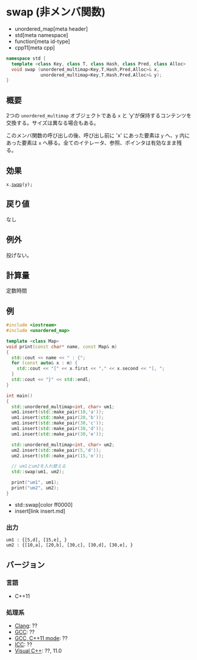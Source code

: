 # swap (非メンバ関数)
* unordered_map[meta header]
* std[meta namespace]
* function[meta id-type]
* cpp11[meta cpp]

```cpp
namespace std {
  template <class Key, class T, class Hash, class Pred, class Alloc>
  void swap (unordered_multimap<Key,T,Hash,Pred,Alloc>& x,
             unordered_multimap<Key,T,Hash,Pred,Alloc>& y);
}
```

## 概要
2つの `unordered_multimap` オブジェクトである `x` と 'y'が保持するコンテンツを交換する。サイズは異なる場合もある。

このメンバ関数の呼び出しの後、呼び出し前に 'x' にあった要素は `y` へ、`y` 内にあった要素は `x` へ移る。全てのイテレータ、参照、ポインタは有効なまま残る。


## 効果
`x.`[`swap`](swap.md)`(y);`


## 戻り値
なし

## 例外
投げない。


## 計算量
定数時間


## 例
```cpp example
#include <iostream>
#include <unordered_map>

template <class Map>
void print(const char* name, const Map& m)
{
  std::cout << name << " : {";
  for (const auto& x : m) {
    std::cout << "[" << x.first << "," << x.second << "], ";
  }
  std::cout << "}" << std::endl;
}

int main()
{
  std::unordered_multimap<int, char> um1;
  um1.insert(std::make_pair(10,'a'));
  um1.insert(std::make_pair(20,'b'));
  um1.insert(std::make_pair(30,'c'));
  um1.insert(std::make_pair(30,'d'));
  um1.insert(std::make_pair(30,'e'));

  std::unordered_multimap<int, char> um2;
  um2.insert(std::make_pair(5,'d'));
  um2.insert(std::make_pair(15,'e'));

  // um1とum2を入れ替える
  std::swap(um1, um2);

  print("um1", um1);
  print("um2", um2);
}
```
* std::swap[color ff0000]
* insert[link insert.md]

### 出力
```
um1 : {[5,d], [15,e], }
um2 : {[10,a], [20,b], [30,c], [30,d], [30,e], }
```

## バージョン
### 言語
- C++11

### 処理系
- [Clang](/implementation.md#clang): ??
- [GCC](/implementation.md#gcc): ??
- [GCC, C++11 mode](/implementation.md#gcc): ??
- [ICC](/implementation.md#icc): ??
- [Visual C++](/implementation.md#visual_cpp): ??, 11.0


